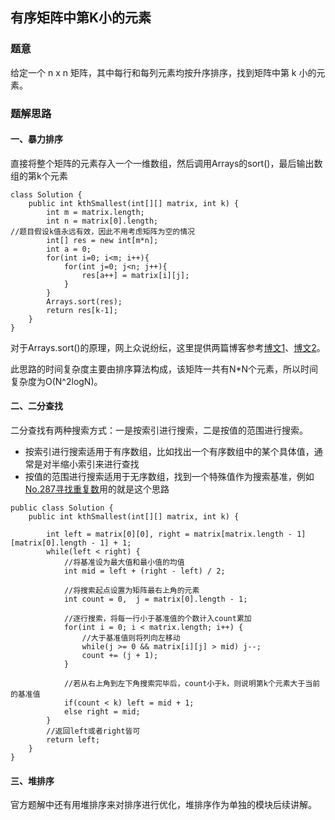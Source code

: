 ## 有序矩阵中第K小的元素

### 题意
给定一个 n x n 矩阵，其中每行和每列元素均按升序排序，找到矩阵中第 k 小的元素。
### 题解思路
#### 一、暴力排序
直接将整个矩阵的元素存入一个一维数组，然后调用Arrays的sort()，最后输出数组的第k个元素
```
class Solution {
    public int kthSmallest(int[][] matrix, int k) {
        int m = matrix.length;        
        int n = matrix[0].length;
//题目假设k值永远有效，因此不用考虑矩阵为空的情况
        int[] res = new int[m*n];
        int a = 0;
        for(int i=0; i<m; i++){
            for(int j=0; j<n; j++){
                res[a++] = matrix[i][j];
            }
        }
        Arrays.sort(res);
        return res[k-1];
    }
}
```
对于Arrays.sort()的原理，网上众说纷纭，这里提供两篇博客参考[博文1](https://www.cnblogs.com/baichunyu/p/11935995.html)、[博文2](https://blog.csdn.net/zhupanlinch/article/details/104832542?utm_medium=distribute.pc_relevant.none-task-blog-BlogCommendFromMachineLearnPai2-2.nonecase&depth_1-utm_source=distribute.pc_relevant.none-task-blog-BlogCommendFromMachineLearnPai2-2.nonecase)。


此思路的时间复杂度主要由排序算法构成，该矩阵一共有N*N个元素，所以时间复杂度为O(N^2logN)。

#### 二、二分查找
二分查找有两种搜索方式：一是按索引进行搜索，二是按值的范围进行搜索。
- 按索引进行搜索适用于有序数组，比如找出一个有序数组中的某个具体值，通
常是对半缩小索引来进行查找
- 按值的范围进行搜索适用于无序数组，找到一个特殊值作为搜索基准，例如[No.287寻找重复数](https://leetcode-cn.com/problems/find-the-duplicate-number/)用的就是这个思路

```
public class Solution {
    public int kthSmallest(int[][] matrix, int k) {

        int left = matrix[0][0], right = matrix[matrix.length - 1][matrix[0].length - 1] + 1;
        while(left < right) {
            //将基准设为最大值和最小值的均值
            int mid = left + (right - left) / 2;

            //将搜索起点设置为矩阵最右上角的元素
            int count = 0,  j = matrix[0].length - 1;

            //逐行搜索，将每一行小于基准值的个数计入count累加
            for(int i = 0; i < matrix.length; i++) {
                //大于基准值则将列向左移动
                while(j >= 0 && matrix[i][j] > mid) j--;
                count += (j + 1);
            }

            //若从右上角到左下角搜索完毕后，count小于k，则说明第k个元素大于当前的基准值
            if(count < k) left = mid + 1;
            else right = mid;
        }
        //返回left或者right皆可
        return left;
    }
}
```

#### 三、堆排序
官方题解中还有用堆排序来对排序进行优化，堆排序作为单独的模块后续讲解。
